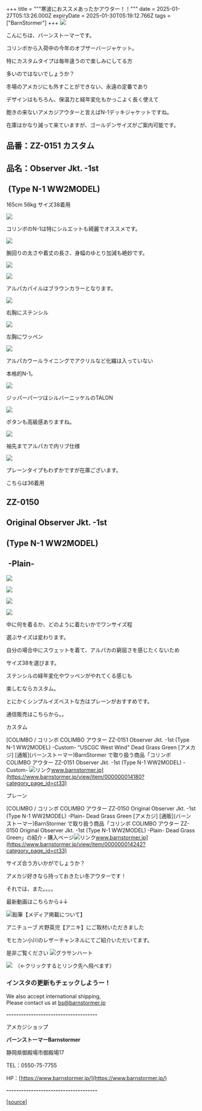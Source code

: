 +++
title = """寒波におススメあったかアウター！！"""
date = 2025-01-27T05:13:26.000Z
expiryDate = 2025-01-30T05:19:12.766Z
tags = ["BarnStormer"]
+++
[![](https://stat.ameba.jp/user_images/20231023/16/barnstormer-go/b2/03/p/o0420015015354743273.png)](https://ameblo.jp/barnstormer-go/entry-12825670498.html)

こんにちは、バーンストーマーです。

コリンボから入荷中の今年のオブザーバージャケット。

特にカスタムタイプは毎年違うので楽しみにしてる方

多いのではないでしょうか？

冬場のアメカジにも外すことができない、永遠の定番であり

デザインはもちろん、保温力と経年変化もかっこよく長く使えて

飽きの来ないアメカジアウターと言えばN-1デッキジャケットですね。

在庫はかなり減って来ていますが、ゴールデンサイズがご案内可能です。

品番：ZZ-0151 カスタム
---------------

品名：Observer Jkt. -1st
---------------------

 (Type N-1 WW2MODEL) 
---------------------

165cm 56kg サイズ38着用

[![](https://stat.ameba.jp/user_images/20250127/11/barnstormer-go/8e/7d/j/o0466070015537616379.jpg)](https://stat.ameba.jp/user_images/20250127/11/barnstormer-go/8e/7d/j/o0466070015537616379.jpg)

コリンボのN-1は特にシルエットも綺麗でオススメです。

[![](https://stat.ameba.jp/user_images/20250127/11/barnstormer-go/2e/25/j/o0466070015537616380.jpg)](https://stat.ameba.jp/user_images/20250127/11/barnstormer-go/2e/25/j/o0466070015537616380.jpg)

腕回りの太さや着丈の長さ、身幅のゆとり加減も絶妙です。

[![](https://stat.ameba.jp/user_images/20250127/11/barnstormer-go/f7/7b/j/o0466070015537616382.jpg)](https://stat.ameba.jp/user_images/20250127/11/barnstormer-go/f7/7b/j/o0466070015537616382.jpg)

[![](https://stat.ameba.jp/user_images/20250127/11/barnstormer-go/3e/a6/j/o0466070015537616383.jpg)](https://stat.ameba.jp/user_images/20250127/11/barnstormer-go/3e/a6/j/o0466070015537616383.jpg)

アルパカパイルはブラウンカラーとなります。

[![](https://stat.ameba.jp/user_images/20250127/11/barnstormer-go/ff/a8/j/o0700046615537616387.jpg)](https://stat.ameba.jp/user_images/20250127/11/barnstormer-go/ff/a8/j/o0700046615537616387.jpg)

右胸にステンシル

[![](https://stat.ameba.jp/user_images/20250127/11/barnstormer-go/ad/02/j/o0466070015537616388.jpg)](https://stat.ameba.jp/user_images/20250127/11/barnstormer-go/ad/02/j/o0466070015537616388.jpg)

左胸にワッペン

[![](https://stat.ameba.jp/user_images/20250127/11/barnstormer-go/9e/be/j/o0466070015537616384.jpg)](https://stat.ameba.jp/user_images/20250127/11/barnstormer-go/9e/be/j/o0466070015537616384.jpg)

アルパカウールライニングでアクリルなど化繊は入っていない

本格的N-1。

[![](https://stat.ameba.jp/user_images/20250127/11/barnstormer-go/47/8c/j/o0466070015537616368.jpg)](https://stat.ameba.jp/user_images/20250127/11/barnstormer-go/47/8c/j/o0466070015537616368.jpg)

ジッパーパーツはシルバーニッケルのTALON

[![](https://stat.ameba.jp/user_images/20250127/11/barnstormer-go/66/5d/j/o0466070015537616369.jpg)](https://stat.ameba.jp/user_images/20250127/11/barnstormer-go/66/5d/j/o0466070015537616369.jpg)

ボタンも高級感ありますね。

[![](https://stat.ameba.jp/user_images/20250127/11/barnstormer-go/b8/55/j/o0466070015537616365.jpg)](https://stat.ameba.jp/user_images/20250127/11/barnstormer-go/b8/55/j/o0466070015537616365.jpg)

袖先までアルパカで内リブ仕様

[![](https://stat.ameba.jp/user_images/20250127/11/barnstormer-go/e9/f8/j/o0466070015537616367.jpg)](https://stat.ameba.jp/user_images/20250127/11/barnstormer-go/e9/f8/j/o0466070015537616367.jpg)

プレーンタイプもわずかですが在庫ございます。

こちらは36着用

ZZ-0150 
--------

Original Observer Jkt. -1st 
----------------------------

(Type N-1 WW2MODEL)
-------------------

 -Plain- 
---------

[![](https://stat.ameba.jp/user_images/20250127/11/barnstormer-go/f1/dd/j/o0466070015537616370.jpg)](https://stat.ameba.jp/user_images/20250127/11/barnstormer-go/f1/dd/j/o0466070015537616370.jpg)

[![](https://stat.ameba.jp/user_images/20250127/11/barnstormer-go/fb/23/j/o0466070015537616373.jpg)](https://stat.ameba.jp/user_images/20250127/11/barnstormer-go/fb/23/j/o0466070015537616373.jpg)

[![](https://stat.ameba.jp/user_images/20250127/11/barnstormer-go/d5/29/j/o0466070015537616375.jpg)](https://stat.ameba.jp/user_images/20250127/11/barnstormer-go/d5/29/j/o0466070015537616375.jpg)

[![](https://stat.ameba.jp/user_images/20250127/11/barnstormer-go/49/ca/j/o0466070015537616376.jpg)](https://stat.ameba.jp/user_images/20250127/11/barnstormer-go/49/ca/j/o0466070015537616376.jpg)

中に何を着るか、どのように着たいかでワンサイズ程

選ぶサイズは変わります。

自分の場合中にスウェットを着て、アルパカの窮屈さを感じたくないため

サイズ38を選びます。

ステンシルの経年変化やワッペンがやれてくる感じも

楽しむならカスタム。

とにかくシンプルイズベストな方はプレーンがおすすめです。

通信販売はこちらから。。

カスタム

[COLIMBO / コリンボ COLIMBO アウター ZZ-0151 Observer Jkt. -1st (Type N-1 WW2MODEL) -Custom- "USCGC West Wind" Dead Grass Green \[アメカジ\] \[通販\](バーンストーマー)BarnStormer で取り扱う商品「コリンボ COLIMBO アウター ZZ-0151 Observer Jkt. -1st (Type N-1 WW2MODEL) -Custom- ![リンク](https://c.stat100.ameba.jp/ameblo/symbols/v3.20.0/svg/gray/editor_link.svg)www.barnstormer.jp](https://www.barnstormer.jp/view/item/000000014180?category_page_id=ct33)

プレーン

[COLIMBO / コリンボ COLIMBO アウター ZZ-0150 Original Observer Jkt. -1st (Type N-1 WW2MODEL) -Plain- Dead Grass Green \[アメカジ\] \[通販\](バーンストーマー)BarnStormer で取り扱う商品「コリンボ COLIMBO アウター ZZ-0150 Original Observer Jkt. -1st (Type N-1 WW2MODEL) -Plain- Dead Grass Green」の紹介・購入ページ![リンク](https://c.stat100.ameba.jp/ameblo/symbols/v3.20.0/svg/gray/editor_link.svg)www.barnstormer.jp](https://www.barnstormer.jp/view/item/000000014242?category_page_id=ct33)

サイズ合う方いかがでしょうか？

アメカジ好きなら持っておきたい冬アウターです！

それでは、また。。。。

最新動画はこちらから↓↓

![鉛筆](https://stat100.ameba.jp/blog/ucs/img/char/char3/519.png)【メディア掲載について】

アニチューブ 片野英児【アニキ】にご取材いただきました

モヒカン小川のレザーチャンネルにてご紹介いただいてます。

是非ご覧ください ![グラサンハート](https://stat100.ameba.jp/blog/ucs/img/char/char3/148.png)

[![](https://stat.ameba.jp/user_images/20230412/16/barnstormer-go/6a/23/p/o0108010815269242493.png)](https://www.instagram.com/barnstormer_daily/)　（←クリックするとリンク先へ飛べます）

### インスタの更新もチェックしようー！

We also accept international shipping,  
Please contact us at bs@barnstormer.jp

**\-------------------------------------**

アメカジショップ

**バーンストーマーBarnstormer**

静岡県御殿場市御殿場17

TEL：0550-75-7755

HP：[https://www.barnstormer.jp/](https://www.barnstormer.jp/)

**\-------------------------------------**

[[source]](https://ameblo.jp/barnstormer-go/entry-12884040361.html)
